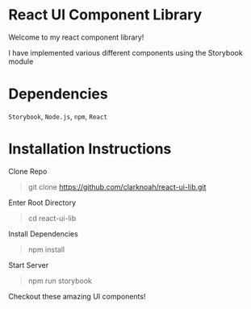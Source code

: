 # React UI Component Library
Welcome to my react component library!

I have implemented various different components using the Storybook module

# Dependencies

`Storybook`, `Node.js`, `npm`, `React`

# Installation Instructions

Clone Repo

> git clone https://github.com/clarknoah/react-ui-lib.git

Enter Root Directory
> cd react-ui-lib

Install Dependencies

> npm install

Start Server

> npm run storybook

Checkout these amazing UI components!
